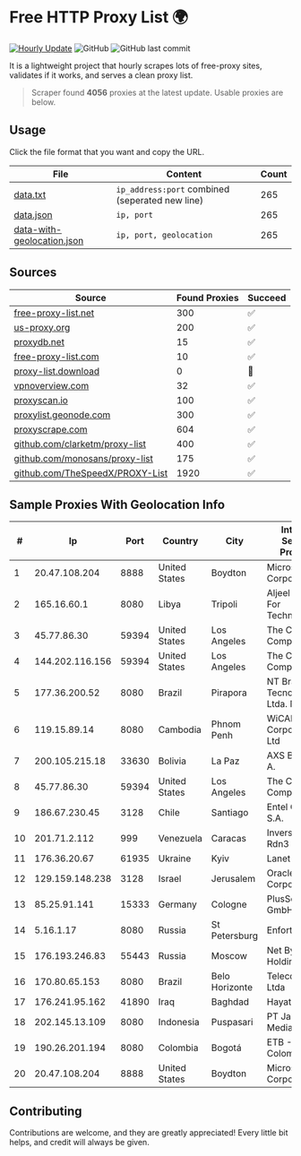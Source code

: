
# Free HTTP Proxy List 🌍

[![Hourly Update](https://github.com/mertguvencli/http-proxy-list/actions/workflows/main.yml/badge.svg?branch=main)](https://github.com/mertguvencli/http-proxy-list/actions/workflows/main.yml)
![GitHub](https://img.shields.io/github/license/mertguvencli/http-proxy-list)
![GitHub last commit](https://img.shields.io/github/last-commit/mertguvencli/http-proxy-list)

It is a lightweight project that hourly scrapes lots of free-proxy sites, validates if it works, and serves a clean proxy list.


> Scraper found **4056** proxies at the latest update. Usable proxies are below.

## Usage

Click the file format that you want and copy the URL.


|File|Content|Count|
|----|-------|-----|
|[data.txt](https://raw.githubusercontent.com/mertguvencli/http-proxy-list/main/proxy-list/data.txt)|`ip_address:port` combined (seperated new line)|265|
|[data.json](https://raw.githubusercontent.com/mertguvencli/http-proxy-list/main/proxy-list/data.json)|`ip, port`|265|
|[data-with-geolocation.json](https://raw.githubusercontent.com/mertguvencli/http-proxy-list/main/proxy-list/data-with-geolocation.json)|`ip, port, geolocation`|265|

## Sources

|Source|Found Proxies|Succeed|
|------|-------------|-------|
|[free-proxy-list.net](https://free-proxy-list.net)|300|✅|
|[us-proxy.org](https://www.us-proxy.org)|200|✅|
|[proxydb.net](http://proxydb.net)|15|✅|
|[free-proxy-list.com](https://free-proxy-list.com/?page=&port=&type%5B%5D=http&type%5B%5D=https&up_time=0&search=Search)|10|✅|
|[proxy-list.download](https://www.proxy-list.download/HTTP)|0|🚫|
|[vpnoverview.com](https://vpnoverview.com/privacy/anonymous-browsing/free-proxy-servers)|32|✅|
|[proxyscan.io](https://www.proxyscan.io)|100|✅|
|[proxylist.geonode.com](https://proxylist.geonode.com/api/proxy-list?limit=300&page=1&sort_by=lastChecked&sort_type=desc&protocols=http,https)|300|✅|
|[proxyscrape.com](https://api.proxyscrape.com/v2/?request=displayproxies&protocol=http&timeout=10000&country=all&ssl=all&anonymity=all)|604|✅|
|[github.com/clarketm/proxy-list](https://raw.githubusercontent.com/clarketm/proxy-list/master/proxy-list-raw.txt)|400|✅|
|[github.com/monosans/proxy-list](https://raw.githubusercontent.com/monosans/proxy-list/main/proxies/http.txt)|175|✅|
|[github.com/TheSpeedX/PROXY-List](https://raw.githubusercontent.com/TheSpeedX/PROXY-List/master/http.txt)|1920|✅|


## Sample Proxies With Geolocation Info

|#|Ip|Port|Country|City|Internet Service Provider|
|-|--|----|-------|----|-------------------------|
|1|20.47.108.204|8888|United States|Boydton|Microsoft Corporation|
|2|165.16.60.1|8080|Libya|Tripoli|Aljeel Aljadeed For Technology|
|3|45.77.86.30|59394|United States|Los Angeles|The Constant Company|
|4|144.202.116.156|59394|United States|Los Angeles|The Constant Company|
|5|177.36.200.52|8080|Brazil|Pirapora|NT Brasil Tecnologia Ltda. ME|
|6|119.15.89.14|8080|Cambodia|Phnom Penh|WiCAM Corporation Ltd|
|7|200.105.215.18|33630|Bolivia|La Paz|AXS Bolivia S. A.|
|8|45.77.86.30|59394|United States|Los Angeles|The Constant Company|
|9|186.67.230.45|3128|Chile|Santiago|Entel Chile S.A.|
|10|201.71.2.112|999|Venezuela|Caracas|Inversiones Rdn3 C.A|
|11|176.36.20.67|61935|Ukraine|Kyiv|Lanet Network|
|12|129.159.148.238|3128|Israel|Jerusalem|Oracle Corporation|
|13|85.25.91.141|15333|Germany|Cologne|PlusServer GmbH|
|14|5.16.1.17|8080|Russia|St Petersburg|Enforta-MSK|
|15|176.193.246.83|55443|Russia|Moscow|Net By Net Holding LLC|
|16|170.80.65.153|8080|Brazil|Belo Horizonte|TelecomDados Ltda|
|17|176.241.95.162|41890|Iraq|Baghdad|Hayat ISP|
|18|202.145.13.109|8080|Indonesia|Puspasari|PT Jala Lintas Media|
|19|190.26.201.194|8080|Colombia|Bogotá|ETB - Colombia|
|20|20.47.108.204|8888|United States|Boydton|Microsoft Corporation|



## Contributing

Contributions are welcome, and they are greatly appreciated! Every
little bit helps, and credit will always be given.

